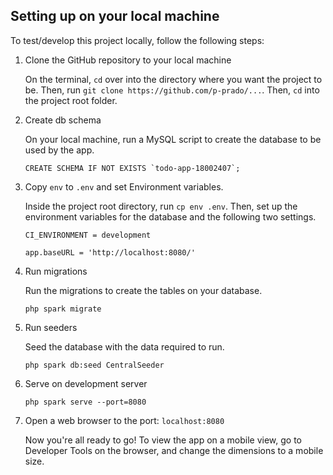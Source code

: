 ## Setting up on your local machine
To test/develop this project locally, follow the following steps:
1. Clone the GitHub repository to your local machine
    
    On the terminal, `cd` over into the directory where you want the project to be. Then, run `git clone https://github.com/p-prado/...`.
    Then, `cd` into the project root folder.

1. Create db schema

    On your local machine, run a MySQL script to create the database to be used by the app.

    ```
    CREATE SCHEMA IF NOT EXISTS `todo-app-18002407`;
    ```
2. Copy `env` to `.env` and set Environment variables.

    Inside the project root directory, run `cp env .env`.
    Then, set up the environment variables for the database and the following two settings.

    ```
    CI_ENVIRONMENT = development

    app.baseURL = 'http://localhost:8080/'
    
    ```

3. Run migrations

    Run the migrations to create the tables on your database.
    ```
    php spark migrate
    ```

4. Run seeders

    Seed the database with the data required to run.

    ```
    php spark db:seed CentralSeeder
    ```

5. Serve on development server

    ```
    php spark serve --port=8080
    ```

6. Open a web browser to the port: `localhost:8080`

    Now you're all ready to go! To view the app on a mobile view, go to Developer Tools on the browser, and change the dimensions to a mobile size.
